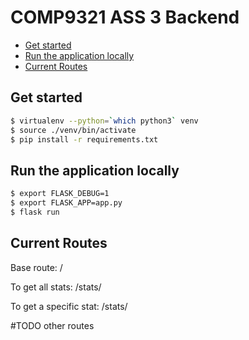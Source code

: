 # COMP9321 ASS 3 Backend

- [Get started](#get-started)
- [Run the application locally](#run-the-application-locally)
- [Current Routes](#current-routes)


## Get started

```bash
$ virtualenv --python=`which python3` venv
$ source ./venv/bin/activate
$ pip install -r requirements.txt
```

## Run the application locally

```bash
$ export FLASK_DEBUG=1
$ export FLASK_APP=app.py
$ flask run
```

## Current Routes

Base route: /

To get all stats: /stats/

To get a specific stat: /stats/<stat>

#TODO other routes